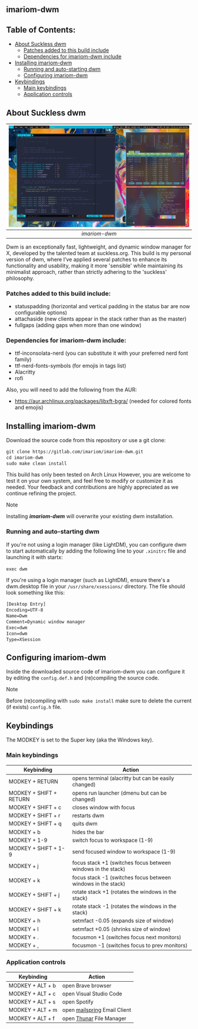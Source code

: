 ## imariom-dwm

## Table of Contents:
  * [About Suckless dwm](#about-suckless-dwm)
    * [Patches added to this build include](#patches-added-to-this-build-include)
    * [Dependencies for imariom-dwm include](#dependencies-for-imariom-dwm-include)
  * [Installing imariom-dwm](#installing-imariom-dwm)
    * [Running and auto-starting dwm](#running-and-auto-starting-dwm)
    * [Configuring imariom-dwm](#configuring-imariom-dwm)
  * [Keybindings](#keybindings)
    * [Main keybindings](#main-keybindings)
    * [Application controls](#application-controls)

## About Suckless dwm
|![imariom-dwm](https://github.com/imariom/dotfiles/blob/main/.screenshots/imariom-dwm-thumbnail.png)|
|:--:|
| *imariom-dwm* |

Dwm is an exceptionally fast, lightweight, and dynamic window manager for X, developed by the talented team at suckless.org. This build is my personal version of dwm, where I’ve applied several patches to enhance its functionality and usability, making it more 'sensible' while maintaining its minimalist approach, rather than strictly adhering to the 'suckless' philosophy.

### Patches added to this build include:
  * statuspadding (horizontal and vertical padding in the status bar are now configurable options)
  * attachaside (new clients appear in the stack rather than as the master)
  * fullgaps (adding gaps when more than one window)

### Dependencies for imariom-dwm include:
  * ttf-inconsolata-nerd (you can substitute it with your preferred nerd font family)
  * ttf-nerd-fonts-symbols (for emojis in tags list)
  * Alacritty
  * rofi

Also, you will need to add the following from the AUR:
  * https://aur.archlinux.org/packages/libxft-bgra/ (needed for colored fonts and emojis)

## Installing imariom-dwm
Download the source code from this repository or use a git clone:

```
git clone https://gitlab.com/imariom/imariom-dwm.git
cd imariom-dwm
sudo make clean install
```

This build has only been tested on Arch Linux However, you are welcome to test it on your own system, and feel free to modify or customize it as needed. Your feedback and contributions are highly appreciated as we continue refining the project.

> [!NOTE]
> Installing ***imariom-dwm*** will overwrite your existing dwm installation.

### Running and auto-starting dwm
If you're not using a login manager (like LightDM), you can configure dwm to start automatically by adding the following line to your ```.xinitrc``` file and launching it with startx:

```exec dwm```

If you're using a login manager (such as LightDM), ensure there's a dwm.desktop file in your ```/usr/share/xsessions/``` directory. The file should look something like this:

```
[Desktop Entry]
Encoding=UTF-8
Name=Dwm
Comment=Dynamic window manager
Exec=dwm
Icon=dwm
Type=XSession
```
## Configuring imariom-dwm
Inside the downloaded source code of imariom-dwm you can configure it by editing the ```config.def.h``` and (re)compiling the source code.

> [!NOTE]
> Before (re)compiling with ```sudo make install``` make sure to delete the current (if exists) ```config.h``` file.

## Keybindings
The MODKEY is set to the Super key (aka the Windows key).

### Main keybindings

| Keybinding              | Action                                                       |
|-------------------------|--------------------------------------------------------------|
| MODKEY + RETURN         | opens terminal (alacritty but can be easily changed)         |
| MODKEY + SHIFT + RETURN | opens run launcher (dmenu but can be changed)                |
| MODKEY + SHIFT + c      | closes window with focus                                     |
| MODKEY + SHIFT + r      | restarts dwm                                                 |
| MODKEY + SHIFT + q      | quits dwm                                                    |
| MODKEY + b              | hides the bar                                                |
| MODKEY + 1-9            | switch focus to workspace (1-9)                              |
| MODKEY + SHIFT + 1-9    | send focused window to workspace (1-9)                       |
| MODKEY + j              | focus stack +1 (switches focus between windows in the stack) |
| MODKEY + k              | focus stack -1 (switches focus between windows in the stack) |
| MODKEY + SHIFT + j      | rotate stack +1 (rotates the windows in the stack)           |
| MODKEY + SHIFT + k      | rotate stack -1 (rotates the windows in the stack)           |
| MODKEY + h              | setmfact -0.05 (expands size of window)                      |
| MODKEY + l              | setmfact +0.05 (shrinks size of window)                      |
| MODKEY + .              | focusmon +1 (switches focus next monitors)                   |
| MODKEY + ,              | focusmon -1 (switches focus to prev monitors)                |

### Application controls

| Keybinding       | Action                                                                       |
|------------------|------------------------------------------------------------------------------|
| MODKEY + ALT + b | open Brave browser                                                           |
| MODKEY + ALT + c | open Visual Studio Code                                                      |
| MODKEY + ALT + s | open Spotify                                                                 |
| MODKEY + ALT + m | open [mailspring](https://github.com/Foundry376/Mailspring) Email Client     |
| MODKEY + ALT + f | open [Thunar](https://wiki.archlinux.org/title/Thunar) File Manager          |
